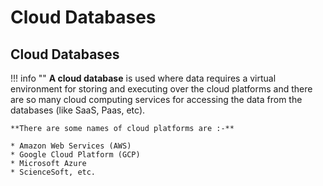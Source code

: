 # Cloud Databases


## Cloud Databases

!!! info ""
    **A cloud database** is used where data requires a virtual environment for storing and executing over the cloud platforms and there are so many cloud computing services for accessing the data from the databases (like SaaS, Paas, etc).


    **There are some names of cloud platforms are :-**

    * Amazon Web Services (AWS)
    * Google Cloud Platform (GCP)
    * Microsoft Azure
    * ScienceSoft, etc.
